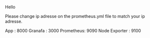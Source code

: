 Hello

Please change ip adresse on the prometheus.yml file to match your ip adresse.

App : 8000
Granafa : 3000
Prometheus: 9090
Node Exporter : 9100
